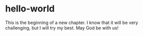 # hello-world
This is the beginning of a new chapter. I know that it will be very challenging, but I will try my best. May God be with us!
